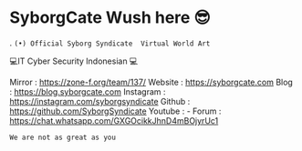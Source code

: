 # SyborgCate Wush here 😎




.                  ‎‎‎‎‎‎‎‎```(•) Official Syborg Syndicate
                      ‎‎‎‎‎‎‎‎ Virtual World Art‎‎‎‎‎‎‎‎```

💻IT Cyber Security Indonesian
💻

Mirror : https://zone-f.org/team/137/
Website : https://syborgcate.com
Blog : https://blog.syborgcate.com
Instagram : https://instagram.com/syborgsyndicate
Github : https://github.com/SyborgSyndicate
Youtube : -
Forum : https://chat.whatsapp.com/GXGOcikkJhnD4mBOjyrUc1

```We are not as great as you```
